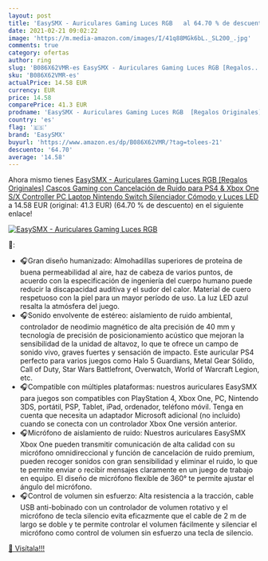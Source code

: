 ```yaml
---
layout: post
title: 'EasySMX - Auriculares Gaming Luces RGB   al 64.70 % de descuento'
date: 2021-02-21 09:02:22
image: 'https://m.media-amazon.com/images/I/41q88MGk6bL._SL200_.jpg'
comments: true
category: ofertas
author: ring
slug: 'B086X62VMR-es EasySMX - Auriculares Gaming Luces RGB [Regalos...'
sku: 'B086X62VMR-es'
actualPrice: 14.58 EUR
currency: EUR
price: 14.58
comparePrice: 41.3 EUR
prodname: 'EasySMX - Auriculares Gaming Luces RGB  [Regalos Originales] Cascos Gaming con Cancelación de Ruido para PS4 & Xbox One S/X Controller  PC  Laptop  Nintendo Switch  Silenciador Cómodo y Luces LED'
country: 'es'
flag: '🇪🇸'
brand: 'EasySMX'
buyurl: 'https://www.amazon.es/dp/B086X62VMR/?tag=tolees-21'
descuento: '64.70'
average: '14.58'
---
```


Ahora mismo tienes [EasySMX - Auriculares Gaming Luces RGB  [Regalos Originales] Cascos Gaming con Cancelación de Ruido para PS4 & Xbox One S/X Controller  PC  Laptop  Nintendo Switch  Silenciador Cómodo y Luces LED](https://www.amazon.es/dp/B086X62VMR/?tag=tolees-21) a 14.58 EUR (original: 41.3 EUR) (64.70 %  de descuento) en el siguiente enlace!

[![EasySMX - Auriculares Gaming Luces RGB  ](https://m.media-amazon.com/images/I/41q88MGk6bL._SL200_.jpg)](https://www.amazon.es/dp/B086X62VMR/?tag=tolees-21)

🔎:

- 🎧Gran diseño humanizado: Almohadillas superiores de proteína de buena permeabilidad al aire, haz de cabeza de varios puntos, de acuerdo con la especificación de ingeniería del cuerpo humano puede reducir la discapacidad auditiva y el sudor del calor. Material de cuero respetuoso con la piel para un mayor período de uso. La luz LED azul resalta la atmósfera del juego.
- 🎧Sonido envolvente de estéreo: aislamiento de ruido ambiental, controlador de neodimio magnético de alta precisión de 40 mm y tecnología de precisión de posicionamiento acústico que mejoran la sensibilidad de la unidad de altavoz, lo que te ofrece un campo de sonido vivo, graves fuertes y sensación de impacto. Este auricular PS4 perfecto para varios juegos como Halo 5 Guardians, Metal Gear Sólido, Call of Duty, Star Wars Battlefront, Overwatch, World of Warcraft Legion, etc.
- 🎧Compatible con múltiples plataformas: nuestros auriculares EasySMX para juegos son compatibles con PlayStation 4, Xbox One, PC, Nintendo 3DS, portátil, PSP, Tablet, iPad, ordenador, teléfono móvil. Tenga en cuenta que necesita un adaptador Microsoft adicional (no incluido) cuando se conecta con un controlador Xbox One versión anterior.
- 🎧Micrófono de aislamiento de ruido: Nuestros auriculares EasySMX Xbox One pueden transmitir comunicación de alta calidad con su micrófono omnidireccional y función de cancelación de ruido premium, pueden recoger sonidos con gran sensibilidad y eliminar el ruido, lo que te permite enviar o recibir mensajes claramente en un juego de trabajo en equipo. El diseño de micrófono flexible de 360° te permite ajustar el ángulo del micrófono.
- 🎧Control de volumen sin esfuerzo: Alta resistencia a la tracción, cable USB anti-bobinado con un controlador de volumen rotativo y el micrófono de tecla silencio evita eficazmente que el cable de 2 m de largo se doble y te permite controlar el volumen fácilmente y silenciar el micrófono como control de volumen sin esfuerzo una tecla de silencio.

[🛒 Visítala!!!](https://www.amazon.es/dp/B086X62VMR/?tag=tolees-21)

